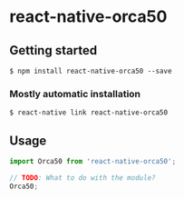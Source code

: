 # react-native-orca50

## Getting started

`$ npm install react-native-orca50 --save`

### Mostly automatic installation

`$ react-native link react-native-orca50`

## Usage
```javascript
import Orca50 from 'react-native-orca50';

// TODO: What to do with the module?
Orca50;
```
